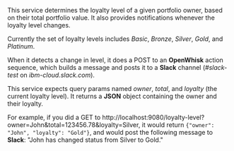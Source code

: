 This service determines the loyalty level of a given portfolio owner, based on their total portfolio value.  It also provides notifications whenever the loyalty level changes.

Currently the set of loyalty levels includes *Basic*, *Bronze*, *Silver*, *Gold*, and *Platinum*.

When it detects a change in level, it does a POST to an **OpenWhisk** action sequence, which builds a message and posts it to a **Slack** channel (*#slack-test* on *ibm-cloud.slack.com*).

This service expects query params named *owner*, *total*, and *loyalty* (the current loyalty level).  It returns a **JSON** object containing the owner and their loyalty.

For example, if you did a GET to http://localhost:9080/loyalty-level?owner=John&total=123456.78&loyalty=Silver, it would return `{"owner": "John", "loyalty": "Gold"}`, and would post the following message to **Slack**: "John has changed status from Silver to Gold."
